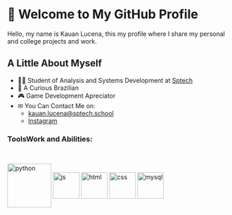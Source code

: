 # 👋 Welcome to My GitHub Profile
Hello, my name is Kauan Lucena, this my profile where I share my personal and college projects and work. 
## A Little About Myself
- 👨‍💻 Student of Analysis and Systems Development at [Sptech](https://www.sptech.school/)
- 🔰 A Curious Brazilian
- 🎮 Game Development Apreciator
- ✉ You Can Contact Me on:
  -  kauan.lucena@sptech.school <br>
  - [Instagram](https://www.instagram.com/kaefieli/)

### ToolsWork and Abilities:
##
<div style="display: inline_block"><br>
<img align="center"  alt="python" width=100 heigth=100 src="https://github.com/KauanLuc/kauanLuc/assets/123121416/eb5db702-58e8-4d07-ad9a-0a8adb1097d4"/>
<img align="center"  alt="js" width=60 heigth=60 src="https://camo.githubusercontent.com/442c452cb73752bb1914ce03fce2017056d651a2099696b8594ddf5ccc74825e/68747470733a2f2f63646e2e6a7364656c6976722e6e65742f67682f64657669636f6e732f64657669636f6e2f69636f6e732f6a6176617363726970742f6a6176617363726970742d6f726967696e616c2e737667"/>
<img align="center" alt="html" width=60 heigth=60 src="https://camo.githubusercontent.com/da7acacadecf91d6dc02efcd2be086bb6d78ddff19a1b7a0ab2755a6fda8b1e9/68747470733a2f2f63646e2e6a7364656c6976722e6e65742f67682f64657669636f6e732f64657669636f6e2f69636f6e732f68746d6c352f68746d6c352d6f726967696e616c2e737667"/>
<img align="center" alt="css" width=60 heigth=60 src="https://camo.githubusercontent.com/ad8fbf7f75f04b296b72beb893acf572b364e69ec35ea41a68a29507f5b1cd1b/68747470733a2f2f63646e2e6a7364656c6976722e6e65742f67682f64657669636f6e732f64657669636f6e2f69636f6e732f637373332f637373332d706c61696e2e737667"/>
<img align="center" alt="mysql" width=60 heigth=60 src="https://camo.githubusercontent.com/2582ec2237a3a1fbd34e9b57332b72be27a7facb32abe7c2335e5f86e5f457a8/68747470733a2f2f63646e2e6a7364656c6976722e6e65742f67682f64657669636f6e732f64657669636f6e2f69636f6e732f6d7973716c2f6d7973716c2d6f726967696e616c2e737667"/>
</div>
